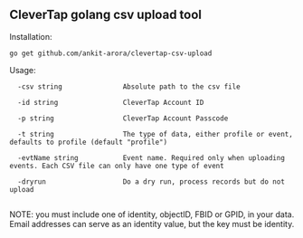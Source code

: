 ## CleverTap golang csv upload tool

Installation:
```
go get github.com/ankit-arora/clevertap-csv-upload 
```

Usage:
```
  -csv string               Absolute path to the csv file
  
  -id string                CleverTap Account ID
  
  -p string                 CleverTap Account Passcode
  
  -t string                 The type of data, either profile or event, defaults to profile (default "profile")
  
  -evtName string           Event name. Required only when uploading events. Each CSV file can only have one type of event
  
  -dryrun                   Do a dry run, process records but do not upload
  
```

NOTE:  you must include one of identity, objectID, FBID or GPID, in your data.  Email addresses can serve as an identity value, but the key must be identity.